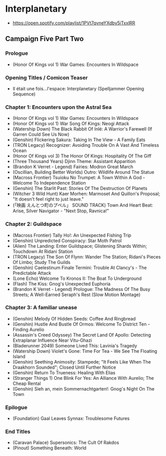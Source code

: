 # Interplanetary

* https://open.spotify.com/playlist/1PVt7qvneYXdby5iTxxlRR

## Campaign Five Part Two
### Prologue

* (Honor Of Kings vol 1) War Games: Encounters In Wildspace

### Opening Titles / Comicon Teaser

* Il était une fois...l'espace: Interplanetary (Spelljammer Opening Sequence)

### Chapter 1: Encounters upon the Astral Sea

* (Honor Of Kings vol 1) War Games: Encounters In Wildspace
* (Honor Of Kings vol 1) War Song Of Kings: Neogi Attack
* (Watership Down) The Black Rabbit Of Inlé: A Warrior's Farewell (If Garren Could See Us Now)
* (Genshin) Flickering Sakura: Taking In The View - A Family Eats
* (TRON Legacy) Recognizer: Avoiding Trouble On A Vast And Timeless Ocean
* (Honor Of Kings vol 3) The Honor Of Kings: Hospitality Of The Giff
* (Three Thousand Years) Djinn Theme: Assistant Apparition
* (Brandon K Verret - Legend) Fairies: Modron Great March
* (Oscillian, Building Better Worlds) Outro: Wildlife Around The Statue
* (Macross Frontier) Tsuioku No Trumpet: A Town Within A God - Welcome To Independence Station
* (Genshin) The Starlit Past: Stories Of The Destruction Of Planets
* (Witcher 3 Wild Hunt) Kaer Morhen: Marmoset And Quillon's Proposal; "It doesn't feel right to just leave."
* (「映画 えんとつ町のプペル」 SOUND TRACK) Town And Heart Beat: Arise, Silver Navigator - "Next Stop, Ravnica!"

### Chapter 2: Guildspace

* (Macross Frontier) Tally Ho!: An Unexpected Fishing Trip
* (Genshin) Unpredicted Conspiracy: Star Moth Patrol
* (Alien) The Landing: Enter Guildspace; Glistening Shards Within; Touchdown At Ridani Station
* (TRON Legacy) The Son Of Flynn: Wander The Station; Ridani's Pieces Of Limbo; Study The Guilds
* (Genshin) Caelestinum Finale Termini: Trouble At Clancy's - The Predictable Attack
* (Lone Echo) Welcome To Kronos II: The Boat To Underground
* (Flash) The Kiss: Gnog's Unexpected Euphoria
* (Brandon K Verret - Legend) Prologue: The Madness Of The Busy Streets; A Well-Earned Seraph's Rest (Slow Motion Montage)

### Chapter 3: A familiar unease

* (Genshin) Melody Of Hidden Seeds: Coffee And Ringbread
* (Genshin) Hustle And Bustle Of Ormos: Welcome To District Ten - Finding Aurelio
* (Assassin's Creed Odyssey) The Secret Land Of Apollo: Detecting Extraplanar Influence Near Vitu-Ghazi
* (Bladerunner 2049) Someone Lived This: Lavinia's Tragedy
* (Watership Down) Violet's Gone: Time For Tea - We See The Floating Island
* (Genshin) Seething Animosity: Stampede; "It Feels Like When The Draakhorn Sounded"; Closed Until Further Notice
* (Genshin) Return To Trueness: Healing With Elias
* (Stranger Things 1) One Blink For Yes: An Alliance With Aurelio; The Cheap Rental
* (Genshin) Sieh an, mein Sommernachtgarten!: Gnog's Night On The Town

### Epilogue

* (Foundation) Gaal Leaves Synnax: Troublesome Futures

### End Titles

* (Caravan Palace) Supersonics: The Cult Of Rakdos
* (Pinout) Something Beneath: World
